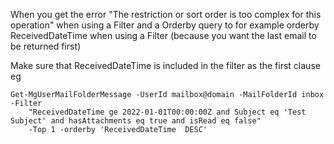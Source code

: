 When you get the error "The restriction or sort order is too complex for this operation" when using a Filter and a Orderby query to for example orderby ReceivedDateTime 
when using a Filter (because you want the last email to be returned first)

Make sure that ReceivedDateTime is included in the filter as the first clause eg

    Get-MgUserMailFolderMessage -UserId mailbox@domain -MailFolderId inbox -Filter
        "ReceivedDateTime ge 2022-01-01T00:00:00Z and Subject eq 'Test Subject' and hasAttachments eq true and isRead eq false"
        -Top 1 -orderby 'ReceivedDateTime  DESC'
